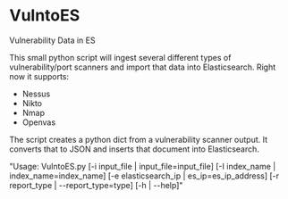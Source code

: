 VulntoES
========

Vulnerability Data in ES

This small python script will ingest several different types of vulnerability/port scanners and import that data into Elasticsearch. Right now it supports:
 - Nessus
 - Nikto
 - Nmap
 - Openvas 

The script creates a python dict from a vulnerability scanner output. It converts that to JSON and inserts that document into Elasticsearch.

"Usage: VulntoES.py [-i input_file | input_file=input_file] [-I index_name | index_name=index_name] [-e elasticsearch_ip | es_ip=es_ip_address] [-r report_type | --report_type=type] [-h | --help]"
